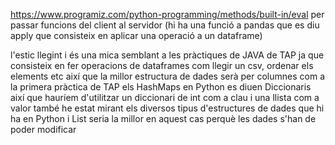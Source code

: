 https://www.programiz.com/python-programming/methods/built-in/eval per passar funcions del client al servidor (hi ha una funció a pandas que es diu apply que consisteix en aplicar una operació a un dataframe)

l'estic llegint i és una mica semblant a les pràctiques de JAVA de TAP ja que consisteix en fer operacions de dataframes com llegir un csv, ordenar els elements etc
així que la millor estructura de dades serà per columnes com a la primera pràctica de TAP
els HashMaps en Python es diuen Diccionaris així que hauríem d'utilitzar un diccionari de int com a clau i una llista com a valor
també he estat mirant els diversos tipus d'estructures de dades que hi ha en Python i List seria la millor en aquest cas perquè les dades s'han de poder modificar